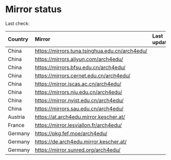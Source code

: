 <script src="./time.js"></script>
# Mirror status
Last check: <script type="text/javascript">localize(1712128612.7261813);</script>

|Country|Mirror|Last update|
|:------|:-----|:----------|
|China|https://mirrors.tuna.tsinghua.edu.cn/arch4edu/|<script type="text/javascript">localize(1712125975);</script>|
|China|https://mirrors.aliyun.com/arch4edu/|<script type="text/javascript">localize(1712082652);</script>|
|China|https://mirrors.bfsu.edu.cn/arch4edu/|<script type="text/javascript">localize(1712082652);</script>|
|China|https://mirrors.cernet.edu.cn/arch4edu/|<script type="text/javascript">localize(1712125975);</script>|
|China|https://mirror.iscas.ac.cn/arch4edu/|<script type="text/javascript">localize(1712125975);</script>|
|China|https://mirrors.nju.edu.cn/arch4edu/|<script type="text/javascript">localize(1712082652);</script>|
|China|https://mirror.nyist.edu.cn/arch4edu/|<script type="text/javascript">localize(1712082652);</script>|
|China|https://mirrors.sau.edu.cn/arch4edu/|<script type="text/javascript">localize(1712082652);</script>|
|Austria|https://at.arch4edu.mirror.kescher.at/|<script type="text/javascript">localize(1712082652);</script>|
|France|https://mirror.lesviallon.fr/arch4edu/|<script type="text/javascript">localize(1712082652);</script>|
|Germany|https://pkg.fef.moe/arch4edu/|<script type="text/javascript">localize(1712082652);</script>|
|Germany|https://de.arch4edu.mirror.kescher.at/|<script type="text/javascript">localize(1712082652);</script>|
|Germany|https://mirror.sunred.org/arch4edu/|<script type="text/javascript">localize(1712082652);</script>|

<script src="./tablefilter/tablefilter.js"></script>
<script src="./table.js"></script>